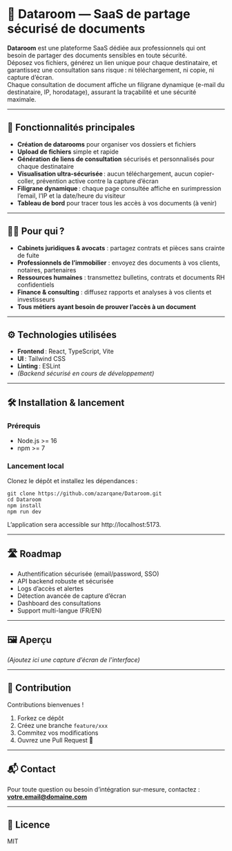 # 📁 Dataroom — SaaS de partage sécurisé de documents

**Dataroom** est une plateforme SaaS dédiée aux professionnels qui ont besoin de partager des documents sensibles en toute sécurité.  
Déposez vos fichiers, générez un lien unique pour chaque destinataire, et garantissez une consultation sans risque : ni téléchargement, ni copie, ni capture d’écran.  
Chaque consultation de document affiche un filigrane dynamique (e-mail du destinataire, IP, horodatage), assurant la traçabilité et une sécurité maximale.

---

## 🚀 Fonctionnalités principales

- **Création de datarooms** pour organiser vos dossiers et fichiers
- **Upload de fichiers** simple et rapide
- **Génération de liens de consultation** sécurisés et personnalisés pour chaque destinataire
- **Visualisation ultra-sécurisée** : aucun téléchargement, aucun copier-coller, prévention active contre la capture d’écran
- **Filigrane dynamique** : chaque page consultée affiche en surimpression l’email, l’IP et la date/heure du visiteur
- **Tableau de bord** pour tracer tous les accès à vos documents (à venir)

---

## 🧑‍💼 Pour qui ?

- **Cabinets juridiques & avocats** : partagez contrats et pièces sans crainte de fuite
- **Professionnels de l’immobilier** : envoyez des documents à vos clients, notaires, partenaires
- **Ressources humaines** : transmettez bulletins, contrats et documents RH confidentiels
- **Finance & consulting** : diffusez rapports et analyses à vos clients et investisseurs
- **Tous métiers ayant besoin de prouver l’accès à un document**

---

## ⚙️ Technologies utilisées

- **Frontend** : React, TypeScript, Vite
- **UI** : Tailwind CSS
- **Linting** : ESLint
- *(Backend sécurisé en cours de développement)*

---

## 🛠 Installation & lancement

### Prérequis

- Node.js >= 16
- npm >= 7

### Lancement local

Clonez le dépôt et installez les dépendances :

    git clone https://github.com/azarqane/Dataroom.git
    cd Dataroom
    npm install
    npm run dev

L’application sera accessible sur http://localhost:5173.

---

## 🛣️ Roadmap

- Authentification sécurisée (email/password, SSO)
- API backend robuste et sécurisée
- Logs d’accès et alertes
- Détection avancée de capture d’écran
- Dashboard des consultations
- Support multi-langue (FR/EN)

---

## 🖼️ Aperçu

*(Ajoutez ici une capture d’écran de l’interface)*

---

## 🤝 Contribution

Contributions bienvenues !  
1. Forkez ce dépôt  
2. Créez une branche `feature/xxx`  
3. Commitez vos modifications  
4. Ouvrez une Pull Request 🚀

---

## 📬 Contact

Pour toute question ou besoin d’intégration sur-mesure, contactez :  
**votre.email@domaine.com**

---

## 📄 Licence

MIT
